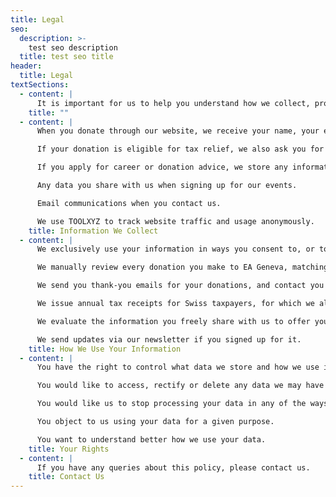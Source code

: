 ```yaml
---
title: Legal
seo:
  description: >-
    test seo description
  title: test seo title
header:
  title: Legal
textSections:
  - content: |
      It is important for us to help you understand how we collect, process, and share your data. That is the aim of this privacy policy, and it applies to the activities of the Simon Institute for Longterm Governance, based in Geneva, Switzerland. If you have any questions, feel free to contact us anytime at privacy@simoninstitute.ch
    title: ""
  - content: |
      When you donate through our website, we receive your name, your email address, and your address.

      If your donation is eligible for tax relief, we also ask you for your physical address, which is required by law to issue tax receipts in Switzerland.

      If you apply for career or donation advice, we store any information you freely give to us.

      Any data you share with us when signing up for our events.

      Email communications when you contact us.

      We use TOOLXYZ to track website traffic and usage anonymously.
    title: Information We Collect
  - content: |
      We exclusively use your information in ways you consent to, or to comply with legal requirements. In particular:

      We manually review every donation you make to EA Geneva, matching incoming payments on our accounts with donor records on our system.

      We send you thank-you emails for your donations, and contact you via email if something is unclear or to establish a closer personal relationship with you.

      We issue annual tax receipts for Swiss taxpayers, for which we also need your physical address.

      We evaluate the information you freely share with us to offer you personalized career or donation advice.

      We send updates via our newsletter if you signed up for it.
    title: How We Use Your Information
  - content: |
      You have the right to control what data we store and how we use it. In particular, you can always contact us if:

      You would like to access, rectify or delete any data we may have about you.

      You would like us to stop processing your data in any of the ways described in this policy.

      You object to us using your data for a given purpose.

      You want to understand better how we use your data.
    title: Your Rights
  - content: |
      If you have any queries about this policy, please contact us.
    title: Contact Us
---
```

